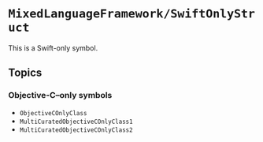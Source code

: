 # ``MixedLanguageFramework/SwiftOnlyStruct``

This is a Swift-only symbol.

## Topics

### Objective-C–only symbols

- ``ObjectiveCOnlyClass``
- ``MultiCuratedObjectiveCOnlyClass1``
- ``MultiCuratedObjectiveCOnlyClass2``
